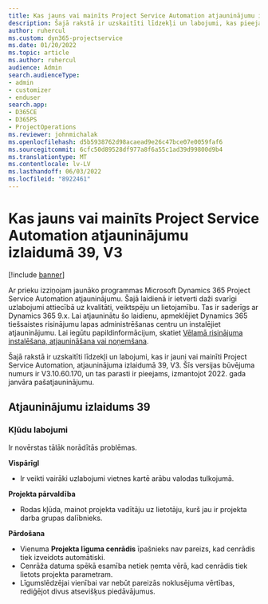 ```yaml
---
title: Kas jauns vai mainīts Project Service Automation atjauninājumu izlaidumā 39, V3
description: Šajā rakstā ir uzskaitīti līdzekļi un labojumi, kas pieejami Microsoft Dynamics 365 Project Service Automation 39. atjauninājumu laidienā, V3.
author: ruhercul
ms.custom: dyn365-projectservice
ms.date: 01/20/2022
ms.topic: article
ms.author: ruhercul
audience: Admin
search.audienceType:
- admin
- customizer
- enduser
search.app:
- D365CE
- D365PS
- ProjectOperations
ms.reviewer: johnmichalak
ms.openlocfilehash: d5b5938762d98acaead9e26c47bce07e0059faf6
ms.sourcegitcommit: 6cfc50d89528df977a8f6a55c1ad39d99800d9b4
ms.translationtype: MT
ms.contentlocale: lv-LV
ms.lasthandoff: 06/03/2022
ms.locfileid: "8922461"
---
```

# <a name="whats-new-or-changed-in-project-service-automation-update-release-39-v3"></a>Kas jauns vai mainīts Project Service Automation atjauninājumu izlaidumā 39, V3

[!include [banner](../includes/psa-now-project-operations.md)]

Ar prieku izziņojam jaunāko programmas Microsoft Dynamics 365 Project Service Automation atjauninājumu. Šajā laidienā ir ietverti daži svarīgi uzlabojumi attiecībā uz kvalitāti, veiktspēju un lietojamību. Tas ir saderīgs ar Dynamics 365 9.x. Lai atjauninātu šo laidienu, apmeklējiet Dynamics 365 tiešsaistes risinājumu lapas administrēšanas centru un instalējiet atjauninājumu. Lai iegūtu papildinformācijum, skatiet [Vēlamā risinājuma instalēšana, atjaunināšana vai noņemšana](/power-platform/admin/install-remove-preferred-solution).

Šajā rakstā ir uzskaitīti līdzekļi un labojumi, kas ir jauni vai mainīti Project Service Automation, atjauninājuma izlaidumā 39, V3. Šīs versijas būvējuma numurs ir V3.10.60.170, un tas parasti ir pieejams, izmantojot 2022. gada janvāra pašatjauninājumu.

## <a name="update-release-39"></a>Atjauninājumu izlaidums 39

### <a name="bug-fixes"></a>Kļūdu labojumi

Ir novērstas tālāk norādītās problēmas.

**VispārīgI**

- Ir veikti vairāki uzlabojumi vietnes kartē arābu valodas tulkojumā.

**Projekta pārvaldība**

- Rodas kļūda, mainot projekta vadītāju uz lietotāju, kurš jau ir projekta darba grupas dalībnieks.

**Pārdošana**

- Vienuma **Projekta līguma cenrādis** īpašnieks nav pareizs, kad cenrādis tiek izveidots automātiski. 
- Cenrāža datuma spēkā esamība netiek ņemta vērā, kad cenrādis tiek lietots projekta parametram.
- Līgumslēdzējai vienībai var nebūt pareizās noklusējuma vērtības, rediģējot divus atsevišķus piedāvājumus.
